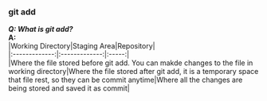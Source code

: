 
### git add  
_**Q: What is git add?**_  
**A:**  
|Working Directory|Staging Area|Repository|  
|:-------------:|:-------------:|:-----:|  
|Where the file stored before git add. You can makde changes to the file in working directory|Where the file stored after git add, it is a temporary space that file rest, so they can be commit anytime|Where all the changes are being stored and saved it as commit|
